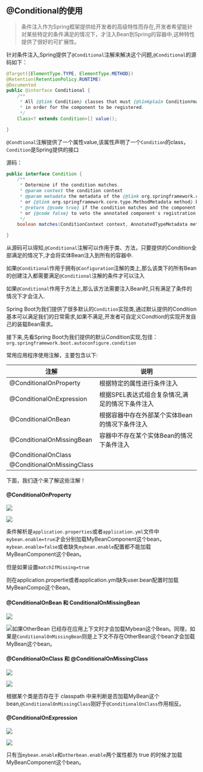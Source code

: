 ## @Conditional的使用

> 条件注入作为Spring框架提供给开发者的高级特性而存在,开发者希望能针对某些特定的条件满足的情况下，才注入Bean到Spring的容器中,这种特性提供了很好的可扩展性。

针对条件注入,Spring提供了`@Conditional`注解来解决这个问题,`@Conditional`的源码如下：

```java
@Target({ElementType.TYPE, ElementType.METHOD})
@Retention(RetentionPolicy.RUNTIME)
@Documented
public @interface Conditional {
	/**
	 * All {@link Condition} classes that must {@linkplain Condition#matches match}
	 * in order for the component to be registered.
	 */
	Class<? extends Condition>[] value();

}
```

`@Condtional`注解提供了一个属性value,该属性声明了一个`Condition`的class，`Condition`是Spring提供的接口

源码：

```java
public interface Condition {
	/**
	 * Determine if the condition matches.
	 * @param context the condition context
	 * @param metadata the metadata of the {@link org.springframework.core.type.AnnotationMetadata class}
	 * or {@link org.springframework.core.type.MethodMetadata method} being checked
	 * @return {@code true} if the condition matches and the component can be registered,
	 * or {@code false} to veto the annotated component's registration
	 */
	boolean matches(ConditionContext context, AnnotatedTypeMetadata metadata);

}
```

从源码可以得知,`@Conditional`注解可以作用于类、方法，只要提供的Condition全部满足的情况下,才会将实体Bean注入到所有的容器中.

如果`@Conditional`作用于拥有`@Configuration`注解的类上,那么该类下的所有Bean的创建注入都需要满足`@Conditional`注解的条件才可以注入

如果`@Conditional`作用于方法上,那么该方法需要注入Bean时,只有满足了条件的情况下才会注入.

Spring Boot为我们提供了很多默认的`Condition`实现类,通过默认提供的Condition基本可以满足我们的日常需求,如果不满足,开发者可自定义Condtion的实现开发自己的装载Bean需求。

接下来,先看Spring Boot为我们提供的默认Condition实现,包径：`org.springframework.boot.autoconfigure.condition`

常用应用程序使用注解，主要包含以下:

| 注解                         | 说明                         |
| -------------------------- | -------------------------- |
| @ConditionalOnProperty     | 根据特定的属性进行条件注入              |
| @ConditionalOnExpression   | 根据SPEL表达式组合复杂情况,满足的情况下条件注入 |
| @ConditionalOnBean         | 根据容器中存在外部某个实体Bean的情况下条件注入  |
| @ConditionalOnMissingBean  | 容器中不存在某个实体Bean的情况下条件注入     |
| @ConditionalOnClass        |                            |
| @ConditionalOnMissingClass |                            |

下面，我们逐个来了解这些注解！

####  @ConditionalOnProperty

![](https://gitee.com/chenhuagitee/image-bed/raw/master/img/20210520102003.png)

![](https://gitee.com/chenhuagitee/image-bed/raw/master/img/20210520102537.png)

条件解析是`application.properties`或者`application.yml`文件中`mybean.enable=true`才会分别加载MyBeanComponent这个bean，`mybean.enable=false`或者缺失`mybean.enable`配置都不能加载MyBeanComponent这个Bean。

但是如果设置`matchIfMissing=true`

则在application.propertie或者application.yml缺失user.bean配置时加载MyBeanCompo这个Bean。

#### @ConditionalOnBean 和 ConditionalOnMissingBean

![](https://gitee.com/chenhuagitee/image-bed/raw/master/img/20210520103152.png)

![](https://gitee.com/chenhuagitee/image-bed/raw/master/img/20210520103442.png)如果OtherBean 已经存在应用上下文时才会加载Mybean这个Bean。同理，如果是`ConditionalOnMissingBean`则是上下文不存在OtherBean这个bean才会加载MyBean这个bean。

#### @ConditionalOnClass 和 @ConditionalOnMissingClass

![](https://gitee.com/chenhuagitee/image-bed/raw/master/img/20210520103736.png)

![](https://gitee.com/chenhuagitee/image-bed/raw/master/img/20210520103849.png)

根据某个类是否存在于 classpath 中来判断是否加载MyBean这个bean,`@ConditionalOnMissingClass`刚好于`@ConditionalOnClass`作用相反。

#### @ConditionalOnExpression

![](https://gitee.com/chenhuagitee/image-bed/raw/master/img/20210520104816.png)

![](https://gitee.com/chenhuagitee/image-bed/raw/master/img/20210520104908.png)

只有当`mybean.enable`和`otherbean.enable`两个属性都为 true 的时候才加载 MyBeanComponent这个bean。







